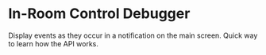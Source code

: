 # In-Room Control Debugger
Display events as they occur in a notification on the main screen. Quick way to learn how the API works.

